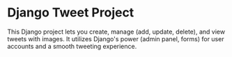
# Django Tweet Project 

This Django project lets you create, manage (add, update, delete), and view tweets with images. It utilizes Django's power (admin panel, forms) for user accounts and a smooth tweeting experience.
